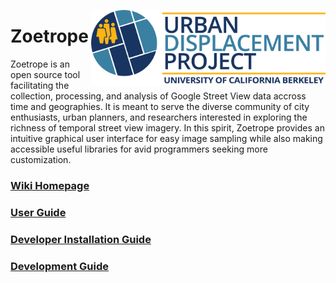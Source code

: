 <a href='https://urbandisplacement.org/'><img src='home/static/home/UDP_Logo.png' align="right" height="121" /></a>  

# Zoetrope

Zoetrope is an open source tool facilitating the collection, processing, and analysis of Google Street View data accross time and geographies. It is meant to serve the diverse community of city enthusiasts, urban planners, and researchers interested in exploring the richness of temporal street view imagery. In this spirit, Zoetrope provides an intuitive graphical user interface for easy image sampling while also making accessible useful libraries for avid programmers seeking more customization.

### [Wiki Homepage](https://github.com/shayanpg/zoetrope/wiki)

### [User Guide](https://github.com/shayanpg/zoetrope/wiki/User-Guide)

### [Developer Installation Guide](https://github.com/shayanpg/zoetrope/wiki/Developer-Installation-Guide)

### [Development Guide](https://github.com/shayanpg/zoetrope/wiki/Development-Guide)
